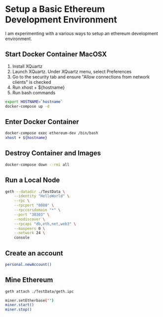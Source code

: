 # Setup a Basic Ethereum Development Environment

I am experimenting with a various ways to setup an ethereum development environment.

## Start Docker Container MacOSX
1. Install XQuartz 
2. Launch XQuartz. Under XQuartz menu, select Preferences
3. Go to the security tab and ensure "Allow connections from network clients" is checked
4. Run xhost + ${hostname}
5. Run bash commands
```bash
export HOSTNAME=`hostname`
docker-compose up -d
```  

## Enter Docker Container
```bash
docker-compose exec ethereum-dev /bin/bash
xhost + ${hostname}
```

## Destroy Container and Images
```bash
docker-compose down --rmi all
```

## Run a Local Node
```bash
geth --datadir ./TestData \
    --identity "HelloWorld" \
    --rpc \
    --rpcport "8080" \
    --rpccorsdomain "*" \
    --port "30303" \
    --nodiscover \
    --rpcapi "db,eth,net,web3" \
    --maxpeers 0 \
    --network 24 \
    console
```

## Create an account
```bash
personal.newAccount()
```

## Mine Ethereum
```bash
geth attach ./TestData/geth.ipc
```

```bash
miner.setEtherbase("")
miner.start()
miner.stop()
```  